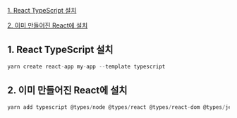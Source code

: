 [1. React TypeScript 설치](#1-react-typescript-설치)

[2. 이미 만들어진 React에 설치](#2-이미-만들어진-react에-설치)

## 1. React TypeScript 설치

```jsx
yarn create react-app my-app --template typescript
```





## 2. 이미 만들어진 React에 설치

```jsx
yarn add typescript @types/node @types/react @types/react-dom @types/jest
```
